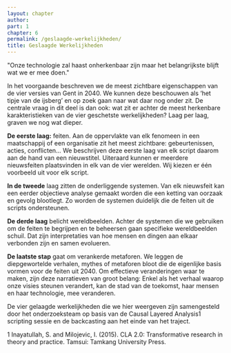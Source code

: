 ```yaml
---
layout: chapter
author: 
part: 1
chapter: 6
permalink: /geslaagde-werkelijkheden/
title: Geslaagde Werkelijkheden
---
```


"Onze technologie zal haast onherkenbaar zijn maar het belangrijkste blijft wat we er mee doen."

In het voorgaande beschreven we de meest zichtbare eigenschappen van de vier versies van Gent in 2040. We kunnen deze beschouwen als ‘het tipje van de ijsberg’ en op zoek gaan naar wat daar nog onder zit. De centrale vraag in dit deel is dan ook: wat zit er achter de meest herkenbare karakteristieken van de vier geschetste werkelijkheden?  Laag per laag, graven we nog wat dieper.

**De eerste laag:** feiten. Aan de oppervlakte van elk fenomeen in een maatschappij of een organisatie zit het meest zichtbare: gebeurtenissen, acties, conflicten… We beschrijven deze eerste laag van elk script daarom aan de hand van een nieuwstitel. Uiteraard kunnen er meerdere nieuwsfeiten plaatsvinden in elk van de vier werelden. Wij kiezen er één voorbeeld uit voor elk script. 

**In de tweede** laag zitten de onderliggende systemen. Van elk nieuwsfeit kan een eerder objectieve analyse gemaakt worden die een ketting van oorzaak en gevolg blootlegt. Zo worden de systemen duidelijk die de feiten uit de scripts ondersteunen. 

**De derde laag** belicht wereldbeelden. Achter de systemen die we gebruiken om de feiten te begrijpen en te beheersen gaan specifieke wereldbeelden schuil. Dat zijn interpretaties van hoe mensen en dingen aan elkaar verbonden zijn en samen evolueren. 

**De laatste stap** gaat om verankerde metaforen. We leggen de diepgewortelde verhalen, mythes of metaforen bloot die de eigenlijke basis vormen voor de feiten uit 2040. Om effectieve veranderingen waar te maken, zijn deze narratieven van groot belang: Enkel als het verhaal waarop onze visies steunen verandert, kan de stad van de toekomst, haar mensen en haar technologie, mee veranderen. 

De vier gelaagde werkelijkheden die we hier weergeven zijn samengesteld door het onderzoeksteam op basis van de Causal Layered Analysis1  scripting sessie en de backcasting aan het einde van het traject.

1 Inayatullah, S. and Milojevic, I. (2015). CLA 2.0: Transformative research in theory and practice. Tamsui: Tamkang University Press.
